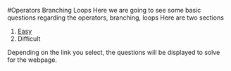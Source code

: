 #Operators Branching Loops
Here we are going to see some basic questions regarding the operators, branching, loops
Here are two sections
1. [Easy](/easy.html)
2. Difficult


Depending on the link you select, the questions will be displayed to solve for the webpage.